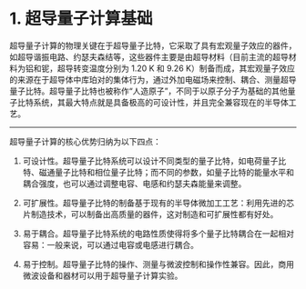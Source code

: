# 1. 超导量子计算基础

超导量子计算的物理关键在于超导量子比特，它采取了具有宏观量子效应的器件，如超导谐振电路、约瑟夫森结等，这些器件主要是由超导材料（目前主流的超导材料为铝和铌，超导转变温度分别为 1.20 K 和 9.26 K）制备而成，其宏观量子效应的来源在于超导体中库珀对的集体行为，通过外加电磁场来控制、耦合、测量超导量子比特。超导量子比特也被称作“人造原子”，不同于以原子分子为基础的其他量子比特系统，其最大特点就是具备极高的可设计性，并且完全兼容现在的半导体工艺。

---

超导量子计算的核心优势归纳为以下四点：

1. 可设计性。超导量子比特系统可以设计不同类型的量子比特，如电荷量子比特、磁通量子比特和相位量子比特；而不同的参数，如量子比特的能量水平和耦合强度，也可以通过调整电容、电感和约瑟夫森能量来调整。

2. 可扩展性。超导量子比特的制备基于现有的半导体微加工工艺：利用先进的芯片制造技术，可以制备出高质量的器件，这对制造和可扩展性都有好处。

3. 易于耦合。超导量子比特系统的电路性质使得将多个量子比特耦合在一起相对容易：一般来说，可以通过电容或电感进行耦合。

4. 易于控制。超导量子比特的操作、测量与微波控制和操作性兼容。因此，商用微波设备和器材可以用于超导量子计算实验。
